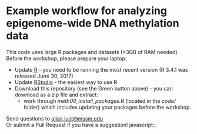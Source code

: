 # Example workflow for analyzing epigenome-wide DNA methylation data
This code uses large R packages and datasets (>3GB of RAM needed)  
Before the workshop, please prepare your laptop:
* Update [R](https://cran.r-project.org/) - you need to be running the most recent version (R 3.4.1 was released June 30, 2017)  
* Update [RStudio](https://www.rstudio.com) - the easiest way to use R
* Download this repository (see the Green button above) - you can download as a zip file and extract:
  + work through _meth00_install_packages.R_  (located in the _code/_ folder) which includes updating your packages
before the workshop.  

Send questions to allan.just@mssm.edu  
Or submit a Pull Request if you have a suggestion!
javascript:;
